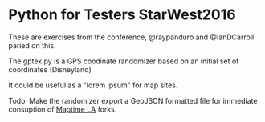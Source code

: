 # Python for Testers StarWest2016

These are exercises from the conference, @raypanduro and @IanDCarroll paried on this.

The gptex.py is a GPS coodinate randomizer based on an initial set of coordinates (Disneyland)

It could be useful as a "lorem ipsum" for map sites.

Todo:
Make the randomizer export a GeoJSON formatted file for immediate consuption of <a href="https://github.com/maptimeLA/git_your_map_here">Maptime LA</a> forks.
